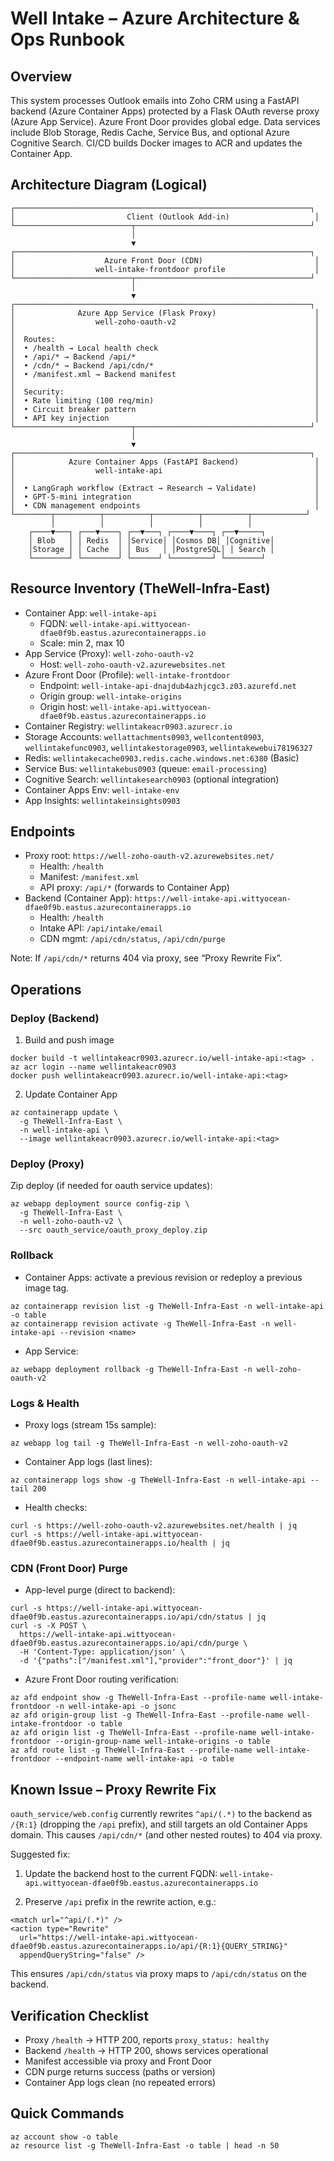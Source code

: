 # Well Intake – Azure Architecture & Ops Runbook

## Overview

This system processes Outlook emails into Zoho CRM using a FastAPI backend (Azure Container Apps) protected by a Flask OAuth reverse proxy (Azure App Service). Azure Front Door provides global edge. Data services include Blob Storage, Redis Cache, Service Bus, and optional Azure Cognitive Search. CI/CD builds Docker images to ACR and updates the Container App.

## Architecture Diagram (Logical)

```
┌──────────────────────────────────────────────────────────────────┐
│                         Client (Outlook Add-in)                   │
└──────────────────────────┬───────────────────────────────────────┘
                           │
                           ▼
┌──────────────────────────────────────────────────────────────────┐
│                    Azure Front Door (CDN)                         │
│                  well-intake-frontdoor profile                    │
└──────────────────────────┬───────────────────────────────────────┘
                           │
                           ▼
┌──────────────────────────────────────────────────────────────────┐
│              Azure App Service (Flask Proxy)                      │
│                  well-zoho-oauth-v2                               │
│                                                                   │
│  Routes:                                                          │
│  • /health → Local health check                                   │
│  • /api/* → Backend /api/*                                        │
│  • /cdn/* → Backend /api/cdn/*                                    │
│  • /manifest.xml → Backend manifest                               │
│                                                                   │
│  Security:                                                        │
│  • Rate limiting (100 req/min)                                    │
│  • Circuit breaker pattern                                        │
│  • API key injection                                              │
└──────────────────────────┬───────────────────────────────────────┘
                           │
                           ▼
┌──────────────────────────────────────────────────────────────────┐
│            Azure Container Apps (FastAPI Backend)                 │
│                  well-intake-api                                  │
│                                                                   │
│  • LangGraph workflow (Extract → Research → Validate)             │
│  • GPT-5-mini integration                                         │
│  • CDN management endpoints                                       │
└────────┬──────────┬──────────┬──────────┬──────────┬────────────┘
         │          │          │          │          │
    ┌────▼───┐ ┌───▼────┐ ┌──▼───┐ ┌────▼────┐ ┌──▼─────┐
    │ Blob   │ │ Redis  │ │Service│ │Cosmos DB│ │Cognitive│
    │Storage │ │ Cache  │ │ Bus   │ │PostgreSQL│ │ Search │
    └────────┘ └────────┘ └──────┘ └─────────┘ └────────┘
```

## Resource Inventory (TheWell-Infra-East)

- Container App: `well-intake-api`
  - FQDN: `well-intake-api.wittyocean-dfae0f9b.eastus.azurecontainerapps.io`
  - Scale: min 2, max 10
- App Service (Proxy): `well-zoho-oauth-v2`
  - Host: `well-zoho-oauth-v2.azurewebsites.net`
- Azure Front Door (Profile): `well-intake-frontdoor`
  - Endpoint: `well-intake-api-dnajdub4azhjcgc3.z03.azurefd.net`
  - Origin group: `well-intake-origins`
  - Origin host: `well-intake-api.wittyocean-dfae0f9b.eastus.azurecontainerapps.io`
- Container Registry: `wellintakeacr0903.azurecr.io`
- Storage Accounts: `wellattachments0903`, `wellcontent0903`, `wellintakefunc0903`, `wellintakestorage0903`, `wellintakewebui78196327`
- Redis: `wellintakecache0903.redis.cache.windows.net:6380` (Basic)
- Service Bus: `wellintakebus0903` (queue: `email-processing`)
- Cognitive Search: `wellintakesearch0903` (optional integration)
- Container Apps Env: `well-intake-env`
- App Insights: `wellintakeinsights0903`

## Endpoints

- Proxy root: `https://well-zoho-oauth-v2.azurewebsites.net/`
  - Health: `/health`
  - Manifest: `/manifest.xml`
  - API proxy: `/api/*` (forwards to Container App)
- Backend (Container App): `https://well-intake-api.wittyocean-dfae0f9b.eastus.azurecontainerapps.io`
  - Health: `/health`
  - Intake API: `/api/intake/email`
  - CDN mgmt: `/api/cdn/status`, `/api/cdn/purge`

Note: If `/api/cdn/*` returns 404 via proxy, see “Proxy Rewrite Fix”.

## Operations

### Deploy (Backend)

1) Build and push image

```
docker build -t wellintakeacr0903.azurecr.io/well-intake-api:<tag> .
az acr login --name wellintakeacr0903
docker push wellintakeacr0903.azurecr.io/well-intake-api:<tag>
```

2) Update Container App

```
az containerapp update \
  -g TheWell-Infra-East \
  -n well-intake-api \
  --image wellintakeacr0903.azurecr.io/well-intake-api:<tag>
```

### Deploy (Proxy)

Zip deploy (if needed for oauth service updates):

```
az webapp deployment source config-zip \
  -g TheWell-Infra-East \
  -n well-zoho-oauth-v2 \
  --src oauth_service/oauth_proxy_deploy.zip
```

### Rollback

- Container Apps: activate a previous revision or redeploy a previous image tag.

```
az containerapp revision list -g TheWell-Infra-East -n well-intake-api -o table
az containerapp revision activate -g TheWell-Infra-East -n well-intake-api --revision <name>
```

- App Service:

```
az webapp deployment rollback -g TheWell-Infra-East -n well-zoho-oauth-v2
```

### Logs & Health

- Proxy logs (stream 15s sample):

```
az webapp log tail -g TheWell-Infra-East -n well-zoho-oauth-v2
```

- Container App logs (last lines):

```
az containerapp logs show -g TheWell-Infra-East -n well-intake-api --tail 200
```

- Health checks:

```
curl -s https://well-zoho-oauth-v2.azurewebsites.net/health | jq
curl -s https://well-intake-api.wittyocean-dfae0f9b.eastus.azurecontainerapps.io/health | jq
```

### CDN (Front Door) Purge

- App-level purge (direct to backend):

```
curl -s https://well-intake-api.wittyocean-dfae0f9b.eastus.azurecontainerapps.io/api/cdn/status | jq
curl -s -X POST \
  https://well-intake-api.wittyocean-dfae0f9b.eastus.azurecontainerapps.io/api/cdn/purge \
  -H 'Content-Type: application/json' \
  -d '{"paths":["/manifest.xml"],"provider":"front_door"}' | jq
```

- Azure Front Door routing verification:

```
az afd endpoint show -g TheWell-Infra-East --profile-name well-intake-frontdoor -n well-intake-api -o jsonc
az afd origin-group list -g TheWell-Infra-East --profile-name well-intake-frontdoor -o table
az afd origin list -g TheWell-Infra-East --profile-name well-intake-frontdoor --origin-group-name well-intake-origins -o table
az afd route list -g TheWell-Infra-East --profile-name well-intake-frontdoor --endpoint-name well-intake-api -o table
```

## Known Issue – Proxy Rewrite Fix

`oauth_service/web.config` currently rewrites `^api/(.*)` to the backend as `/{R:1}` (dropping the `/api` prefix), and still targets an old Container Apps domain. This causes `/api/cdn/*` (and other nested routes) to 404 via proxy.

Suggested fix:

1) Update the backend host to the current FQDN:
   `well-intake-api.wittyocean-dfae0f9b.eastus.azurecontainerapps.io`

2) Preserve `/api` prefix in the rewrite action, e.g.:

```
<match url="^api/(.*)" />
<action type="Rewrite" 
  url="https://well-intake-api.wittyocean-dfae0f9b.eastus.azurecontainerapps.io/api/{R:1}{QUERY_STRING}"
  appendQueryString="false" />
```

This ensures `/api/cdn/status` via proxy maps to `/api/cdn/status` on the backend.

## Verification Checklist

- Proxy `/health` → HTTP 200, reports `proxy_status: healthy`
- Backend `/health` → HTTP 200, shows services operational
- Manifest accessible via proxy and Front Door
- CDN purge returns success (paths or version)
- Container App logs clean (no repeated errors)

## Quick Commands

```
az account show -o table
az resource list -g TheWell-Infra-East -o table | head -n 50
```

